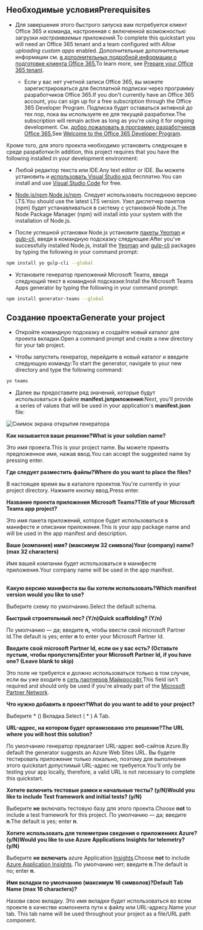 ## <a name="prerequisites"></a><span data-ttu-id="92a4b-101">Необходимые условия</span><span class="sxs-lookup"><span data-stu-id="92a4b-101">Prerequisites</span></span>

- <span data-ttu-id="92a4b-102">Для завершения этого быстрого запуска вам потребуется клиент Office 365 и команда, настроенная с включенной возможностью загрузки *настраиваемых приложений.*</span><span class="sxs-lookup"><span data-stu-id="92a4b-102">To complete this quickstart you will need an Office 365 tenant and a team configured with *Allow uploading custom apps* enabled.</span></span> <span data-ttu-id="92a4b-103">Дополнительные дополнительные информации см. [в дополнительных подробной информации о подготовке клиента Office 365.](~/concepts/build-and-test/prepare-your-o365-tenant.md)</span><span class="sxs-lookup"><span data-stu-id="92a4b-103">To learn more, see [Prepare your Office 365 tenant](~/concepts/build-and-test/prepare-your-o365-tenant.md).</span></span>

  - <span data-ttu-id="92a4b-104">Если у вас нет учетной записи Office 365, вы можете зарегистрироваться для бесплатной подписки через программу разработчиков Office 365.</span><span class="sxs-lookup"><span data-stu-id="92a4b-104">If you don't currently have an Office 365 account, you can sign up for a free subscription through the Office 365 Developer Program.</span></span> <span data-ttu-id="92a4b-105">Подписка будет оставаться активной до тех пор, пока вы используете ее для текущей разработки.</span><span class="sxs-lookup"><span data-stu-id="92a4b-105">The subscription will remain active as long as you're using it for ongoing development.</span></span> <span data-ttu-id="92a4b-106">См. [добро пожаловать в программу разработчиков Office 365.](https://docs.microsoft.com/office/developer-program/microsoft-365-developer-program)</span><span class="sxs-lookup"><span data-stu-id="92a4b-106">See [Welcome to the Office 365 Developer Program](https://docs.microsoft.com/office/developer-program/microsoft-365-developer-program).</span></span>

<span data-ttu-id="92a4b-107">Кроме того, для этого проекта необходимо установить следующее в среде разработки:</span><span class="sxs-lookup"><span data-stu-id="92a4b-107">In addition, this project requires that you have the following installed in your development environment:</span></span>

- <span data-ttu-id="92a4b-108">Любой редактор текста или IDE.</span><span class="sxs-lookup"><span data-stu-id="92a4b-108">Any text editor or IDE.</span></span> <span data-ttu-id="92a4b-109">Вы можете установить и [использовать Visual Studio код](https://code.visualstudio.com/download) бесплатно.</span><span class="sxs-lookup"><span data-stu-id="92a4b-109">You can install and use [Visual Studio Code](https://code.visualstudio.com/download) for free.</span></span>

- <span data-ttu-id="92a4b-110">[Node.js/npm](https://nodejs.org/en/).</span><span class="sxs-lookup"><span data-stu-id="92a4b-110">[Node.js/npm](https://nodejs.org/en/).</span></span> <span data-ttu-id="92a4b-111">Следует использовать последнюю версию LTS.</span><span class="sxs-lookup"><span data-stu-id="92a4b-111">You should use the latest LTS version.</span></span> <span data-ttu-id="92a4b-112">Узел диспетчер пакетов (npm) будет устанавливаться в систему с установкой Node.js.</span><span class="sxs-lookup"><span data-stu-id="92a4b-112">The Node Package Manager (npm) will install into your system with the installation of Node.js.</span></span>

- <span data-ttu-id="92a4b-113">После успешной установки Node.js установите [пакеты Yeoman](https://yeoman.io/) и [gulp-cli,](https://www.npmjs.com/package/gulp-cli) введя в командную подсказку следующее:</span><span class="sxs-lookup"><span data-stu-id="92a4b-113">After you've successfully installed Node.js, install the [Yeoman](https://yeoman.io/) and [gulp-cli](https://www.npmjs.com/package/gulp-cli) packages by typing the following in your command prompt:</span></span>

```bash
npm install yo gulp-cli --global
```

- <span data-ttu-id="92a4b-114">Установите генератор приложений Microsoft Teams, введя следующий текст в командной подсказке:</span><span class="sxs-lookup"><span data-stu-id="92a4b-114">Install the Microsoft Teams Apps generator by typing the following in your command prompt:</span></span>

```bash
npm install generator-teams --global
```

## <a name="generate-your-project"></a><span data-ttu-id="92a4b-115">Создание проекта</span><span class="sxs-lookup"><span data-stu-id="92a4b-115">Generate your project</span></span>

- <span data-ttu-id="92a4b-116">Откройте командную подсказку и создайте новый каталог для проекта вкладки.</span><span class="sxs-lookup"><span data-stu-id="92a4b-116">Open a command prompt and create a new directory for your tab project.</span></span>

- <span data-ttu-id="92a4b-117">Чтобы запустить генератор, перейдите в новый каталог и введите следующую команду:</span><span class="sxs-lookup"><span data-stu-id="92a4b-117">To start the generator, navigate to your new directory and type the following command:</span></span>

```bash
yo teams
```

- <span data-ttu-id="92a4b-118">Далее вы предоставите ряд значений, которые будут использоваться в файле **manifest.jsприложения:**</span><span class="sxs-lookup"><span data-stu-id="92a4b-118">Next, you'll provide a series of values that will be used in your application's **manifest.json** file:</span></span>

![Снимок экрана открытия генератора](/microsoftteams/platform/assets/images/tab-images/teamsTabScreenshot.PNG)

<span data-ttu-id="92a4b-120">**Как называется ваше решение?**</span><span class="sxs-lookup"><span data-stu-id="92a4b-120">**What is your solution name?**</span></span>

<span data-ttu-id="92a4b-121">Это имя проекта.</span><span class="sxs-lookup"><span data-stu-id="92a4b-121">This is your project name.</span></span> <span data-ttu-id="92a4b-122">Вы можете принять предложенное имя, нажав ввод.</span><span class="sxs-lookup"><span data-stu-id="92a4b-122">You can accept the suggested name by pressing enter.</span></span>

<span data-ttu-id="92a4b-123">**Где следует разместить файлы?**</span><span class="sxs-lookup"><span data-stu-id="92a4b-123">**Where do you want to place the files?**</span></span>

<span data-ttu-id="92a4b-124">В настоящее время вы в каталоге проектов.</span><span class="sxs-lookup"><span data-stu-id="92a4b-124">You're currently in your project directory.</span></span> <span data-ttu-id="92a4b-125">Нажмите кнопку ввод.</span><span class="sxs-lookup"><span data-stu-id="92a4b-125">Press enter.</span></span>

<span data-ttu-id="92a4b-126">**Название проекта приложения Microsoft Teams?**</span><span class="sxs-lookup"><span data-stu-id="92a4b-126">**Title of your Microsoft Teams app project?**</span></span>

<span data-ttu-id="92a4b-127">Это имя пакета приложений, которое будет использоваться в манифесте и описании приложения.</span><span class="sxs-lookup"><span data-stu-id="92a4b-127">This is your app package name and will be used in the app manifest and description.</span></span>

<span data-ttu-id="92a4b-128">**Ваше (компания) имя? (максимум 32 символа)**</span><span class="sxs-lookup"><span data-stu-id="92a4b-128">**Your (company) name? (max 32 characters)**</span></span>

<span data-ttu-id="92a4b-129">Имя вашей компании будет использоваться в манифесте приложения.</span><span class="sxs-lookup"><span data-stu-id="92a4b-129">Your company name will be used in the app manifest.</span></span>

<br><span data-ttu-id="92a4b-130">**Какую версию манифеста вы бы хотели использовать?**</span><span class="sxs-lookup"><span data-stu-id="92a4b-130">**Which manifest version would you like to use?**</span></span>

<span data-ttu-id="92a4b-131">Выберите схему по умолчанию.</span><span class="sxs-lookup"><span data-stu-id="92a4b-131">Select the default schema.</span></span>

<span data-ttu-id="92a4b-132">**Быстрый строительный лес? (Y/n)**</span><span class="sxs-lookup"><span data-stu-id="92a4b-132">**Quick scaffolding? (Y/n)**</span></span>

<span data-ttu-id="92a4b-133">По умолчанию — да; введите **n,** чтобы ввести свой microsoft Partner Id.</span><span class="sxs-lookup"><span data-stu-id="92a4b-133">The default is yes; enter **n** to enter your Microsoft Partner Id.</span></span>

<span data-ttu-id="92a4b-134">**Введите свой microsoft Partner Id, если он у вас есть? (Оставьте пустым, чтобы пропустить)**</span><span class="sxs-lookup"><span data-stu-id="92a4b-134">**Enter your Microsoft Partner Id, if you have one? (Leave blank to skip)**</span></span>

<span data-ttu-id="92a4b-135">Это поле не требуется и должно использоваться только в том случае, если вы уже входите в [сеть партнеров Майкрософт.](https://partner.microsoft.com)</span><span class="sxs-lookup"><span data-stu-id="92a4b-135">This field isn't required and should only be used if you're already part of the [Microsoft Partner Network](https://partner.microsoft.com).</span></span>

<span data-ttu-id="92a4b-136">**Что нужно добавить в проект?**</span><span class="sxs-lookup"><span data-stu-id="92a4b-136">**What do you want to add to your project?**</span></span>

<span data-ttu-id="92a4b-137">Выберите &ast; () Вкладка.</span><span class="sxs-lookup"><span data-stu-id="92a4b-137">Select ( &ast; ) A Tab.</span></span>

<span data-ttu-id="92a4b-138">**URL-адрес, на котором будет организовано это решение?**</span><span class="sxs-lookup"><span data-stu-id="92a4b-138">**The URL where you will host this solution?**</span></span>

<span data-ttu-id="92a4b-139">По умолчанию генератор предлагает URL-адрес веб-сайтов Azure.</span><span class="sxs-lookup"><span data-stu-id="92a4b-139">By default the generator suggests an Azure Web Sites URL.</span></span> <span data-ttu-id="92a4b-140">Вы будете тестировать приложение только локально, поэтому для выполнения этого quickstart допустимый URL-адрес не требуется.</span><span class="sxs-lookup"><span data-stu-id="92a4b-140">You'll only be testing your app locally, therefore, a valid URL is not necessary to complete this quickstart.</span></span>

<span data-ttu-id="92a4b-141">**Хотите включить тестовые рамки и начальные тесты? (y/N)**</span><span class="sxs-lookup"><span data-stu-id="92a4b-141">**Would you like to include Test framework and initial tests? (y/N)**</span></span>

<span data-ttu-id="92a4b-142">Выберите **не** включать тестовую базу для этого проекта.</span><span class="sxs-lookup"><span data-stu-id="92a4b-142">Choose **not** to include a test framework for this project.</span></span> <span data-ttu-id="92a4b-143">По умолчанию — да; введите **n**.</span><span class="sxs-lookup"><span data-stu-id="92a4b-143">The default is yes; enter **n**.</span></span>

<span data-ttu-id="92a4b-144">**Хотите использовать для телеметрии сведения о приложениях Azure? (y/N)**</span><span class="sxs-lookup"><span data-stu-id="92a4b-144">**Would you like to use Azure Applications Insights for telemetry? (y/N)**</span></span>

<span data-ttu-id="92a4b-145">Выберите **не включать** azure Application [Insights](/azure-docs/articles/azure-monitor/app/app-insights-overview.md).</span><span class="sxs-lookup"><span data-stu-id="92a4b-145">Choose **not** to include [Azure Application Insights](/azure-docs/articles/azure-monitor/app/app-insights-overview.md).</span></span> <span data-ttu-id="92a4b-146">По умолчанию нет; введите **n**.</span><span class="sxs-lookup"><span data-stu-id="92a4b-146">The default is no; enter **n**.</span></span>

<span data-ttu-id="92a4b-147">**Имя вкладки по умолчанию (максимум 16 символов)?**</span><span class="sxs-lookup"><span data-stu-id="92a4b-147">**Default Tab Name (max 16 characters)?**</span></span>

<span data-ttu-id="92a4b-148">Назови свою вкладку. Это имя вкладки будет использоваться во всем проекте в качестве компонента пути к файлу или URL-адресу.</span><span class="sxs-lookup"><span data-stu-id="92a4b-148">Name your tab. This tab name will be used throughout your project as a file/URL path component.</span></span>
